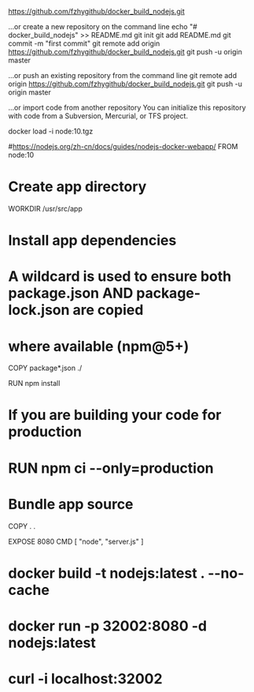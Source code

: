 https://github.com/fzhygithub/docker_build_nodejs.git


…or create a new repository on the command line
echo "# docker_build_nodejs" >> README.md
git init
git add README.md
git commit -m "first commit"
git remote add origin https://github.com/fzhygithub/docker_build_nodejs.git
git push -u origin master

…or push an existing repository from the command line
git remote add origin https://github.com/fzhygithub/docker_build_nodejs.git
git push -u origin master

…or import code from another repository
You can initialize this repository with code from a Subversion, Mercurial, or TFS project.



docker load -i node:10.tgz



#https://nodejs.org/zh-cn/docs/guides/nodejs-docker-webapp/
FROM node:10

# Create app directory
WORKDIR /usr/src/app

# Install app dependencies
# A wildcard is used to ensure both package.json AND package-lock.json are copied
# where available (npm@5+)
COPY package*.json ./

RUN npm install
# If you are building your code for production
# RUN npm ci --only=production

# Bundle app source
COPY . .

EXPOSE 8080
CMD [ "node", "server.js" ]

# docker build -t nodejs:latest . --no-cache
# docker run -p 32002:8080 -d nodejs:latest
# curl -i localhost:32002
